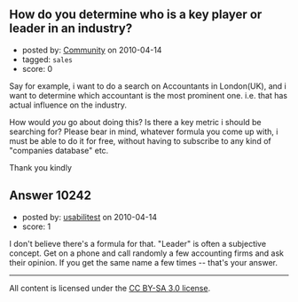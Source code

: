 ## How do you determine who is a key player or leader in an industry?

- posted by: [Community](https://stackexchange.com/users/-1/-1-community) on 2010-04-14
- tagged: `sales`
- score: 0

Say for example, i want to do a search on Accountants in London(UK), and i want to determine which accountant is the most prominent one. i.e. that has actual influence on the industry.

How would *you* go about doing this? Is there a key metric i should be searching for?
Please bear in mind, whatever formula you come up with, i must be able to do it for free, without having to subscribe to any kind of "companies database" etc.

Thank you kindly



## Answer 10242

- posted by: [usabilitest](https://stackexchange.com/users/-1/3024-usabilitest) on 2010-04-14
- score: 1

I don't believe there's a formula for that. "Leader" is often a subjective concept. Get on a phone and call randomly a few accounting firms and ask their opinion. If you get the same name a few times -- that's your answer. 



---

All content is licensed under the [CC BY-SA 3.0 license](https://creativecommons.org/licenses/by-sa/3.0/).
